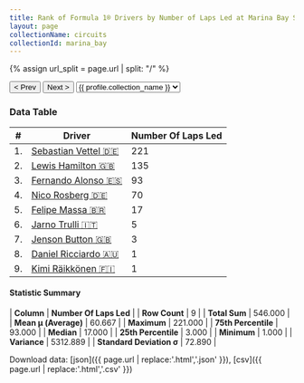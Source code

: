 ```yaml
---
title: Rank of Formula 1® Drivers by Number of Laps Led at Marina Bay Street Circuit
layout: page
collectionName: circuits
collectionId: marina_bay
---
```


{% assign url_split = page.url | split: "/" %}
<div id="collection-navigation">
<button onclick="selector.options[selector.selectedIndex-1].value && (window.location = selector.options[selector.selectedIndex-1].value);">&lt; Prev</button>
<button onclick="selector.options[selector.selectedIndex+1].value && (window.location = selector.options[selector.selectedIndex+1].value);">Next &gt;</button>
<select id="selector" onchange="this.options[this.selectedIndex].value && (window.location = this.options[this.selectedIndex].value);">
  {% for collectionId in site.data[page.collectionName].refs %}
    {% if collectionId == page.collectionId %}
      {% assign selected = "selected" %}
    {% else %}
      {% assign selected = "" %}
    {% endif %}
    {% assign profile = site.data[page.collectionName][collectionId].profile %}
    <option value="/f1/{{ page.collectionName }}/{{ collectionId }}/{{ url_split[4] }}" {{ selected }}>{{ profile.collection_name }}</option>
  {% endfor %}
</select>
</div>

<canvas id="chart" width="400" height="180"></canvas>
<script>
var data = {
    "datasets": [
        {
            "backgroundColor": [
                "#9C8E8D",
                "#9C8E8D",
                "#9C8E8D",
                "#9C8E8D",
                "#9C8E8D",
                "#9C8E8D",
                "#9C8E8D",
                "#9C8E8D",
                "#9C8E8D"
            ],
            "borderColor": [
                "#1D181E",
                "#1D181E",
                "#1D181E",
                "#1D181E",
                "#1D181E",
                "#1D181E",
                "#1D181E",
                "#1D181E",
                "#1D181E"
            ],
            "borderWidth": 1,
            "data": [
                221.0,
                135.0,
                93.0,
                70.0,
                17.0,
                5.0,
                3.0,
                1.0,
                1.0
            ],
            "label": "Number Of Laps Led"
        }
    ],
    "labels": [
        "Sebastian Vettel",
        "Lewis Hamilton",
        "Fernando Alonso",
        "Nico Rosberg",
        "Felipe Massa",
        "Jarno Trulli",
        "Jenson Button",
        "Daniel Ricciardo",
        "Kimi Räikkönen"
    ]
};
var options = {
  legend: {
    display: false
  },
  scales: {
    xAxes: [{
      ticks: {
        beginAtZero: true,
        maxRotation: 180,
        display: window.innerWidth > 800
      }
    }],
    yAxes: [{
      ticks: {
        beginAtZero: true
      }
    }]
  },
  onResize: function(chart, size) {
    chart.options.scales.xAxes[0].ticks.display = size.width > 800;
  }
};
var chart = new Chart("chart", {
    data: data,
    type: 'bar',
    options: options
});
</script>



### Data Table

| # | Driver | Number Of Laps Led |
|--|--|--|
| 1. | [Sebastian Vettel 🇩🇪](/f1/drivers/vettel) | 221 |
| 2. | [Lewis Hamilton 🇬🇧](/f1/drivers/hamilton) | 135 |
| 3. | [Fernando Alonso 🇪🇸](/f1/drivers/alonso) | 93 |
| 4. | [Nico Rosberg 🇩🇪](/f1/drivers/rosberg) | 70 |
| 5. | [Felipe Massa 🇧🇷](/f1/drivers/massa) | 17 |
| 6. | [Jarno Trulli 🇮🇹](/f1/drivers/trulli) | 5 |
| 7. | [Jenson Button 🇬🇧](/f1/drivers/button) | 3 |
| 8. | [Daniel Ricciardo 🇦🇺](/f1/drivers/ricciardo) | 1 |
| 9. | [Kimi Räikkönen 🇫🇮](/f1/drivers/raikkonen) | 1 |

#### Statistic Summary

| **Column** | **Number Of Laps Led** |
| **Row Count** | 9 |
| **Total Sum** | 546.000 |
| **Mean μ (Average)** | 60.667 |
| **Maximum** | 221.000 |
| **75th Percentile** | 93.000 |
| **Median** | 17.000 |
| **25th Percentile** | 3.000 |
| **Minimum** | 1.000 |
| **Variance** | 5312.889 |
| **Standard Deviation σ** | 72.890 |

Download data: [json]({{ page.url | replace:'.html','.json' }}), [csv]({{ page.url | replace:'.html','.csv' }})
